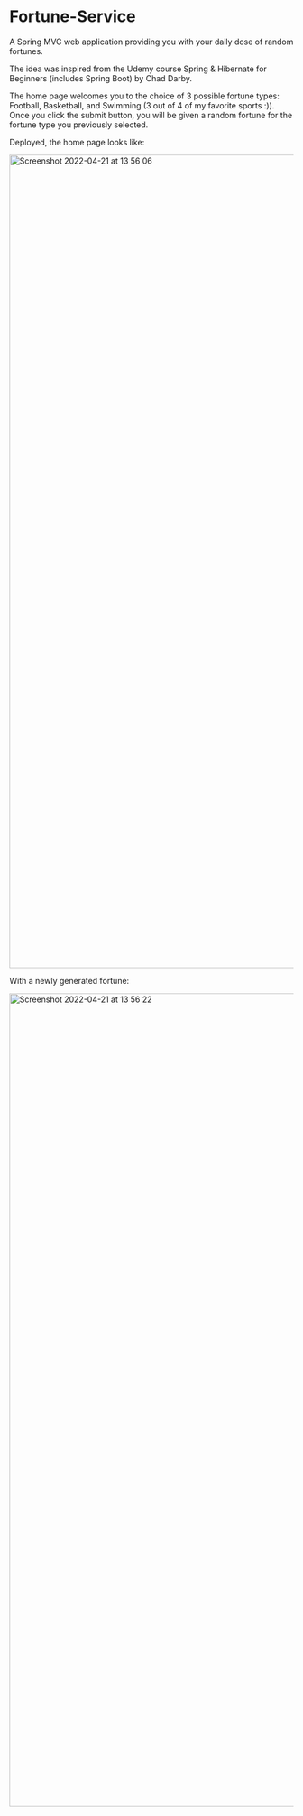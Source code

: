 # Fortune-Service

A Spring MVC web application providing you with your daily dose of random fortunes.

The idea was inspired from the Udemy course Spring & Hibernate for Beginners (includes Spring Boot) by Chad Darby.

The home page welcomes you to the choice of 3 possible fortune types: Football, Basketball, and Swimming (3 out of 4 of my favorite sports :)). Once you click the submit button, you will be given a random fortune for the fortune type you previously selected.

Deployed, the home page looks like:

<img width="1440" alt="Screenshot 2022-04-21 at 13 56 06" src="https://user-images.githubusercontent.com/62442277/164443795-7e635fff-756d-4812-bd67-9d68e0877ed0.png">

With a newly generated fortune:

<img width="1440" alt="Screenshot 2022-04-21 at 13 56 22" src="https://user-images.githubusercontent.com/62442277/164443864-d30eeddf-eb46-402b-a22c-75c2f977e6ae.png">
